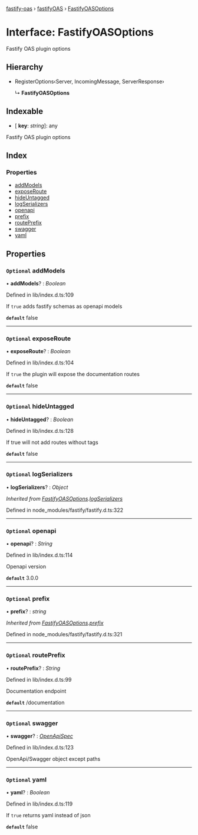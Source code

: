 [fastify-oas](../README.md) › [fastifyOAS](../modules/fastifyoas.md) › [FastifyOASOptions](fastifyoas.fastifyoasoptions.md)

# Interface: FastifyOASOptions

Fastify OAS plugin options

## Hierarchy

* RegisterOptions‹Server, IncomingMessage, ServerResponse›

  ↳ **FastifyOASOptions**

## Indexable

* \[ **key**: *string*\]: any

Fastify OAS plugin options

## Index

### Properties

* [addModels](fastifyoas.fastifyoasoptions.md#optional-addmodels)
* [exposeRoute](fastifyoas.fastifyoasoptions.md#optional-exposeroute)
* [hideUntagged](fastifyoas.fastifyoasoptions.md#optional-hideuntagged)
* [logSerializers](fastifyoas.fastifyoasoptions.md#optional-logserializers)
* [openapi](fastifyoas.fastifyoasoptions.md#optional-openapi)
* [prefix](fastifyoas.fastifyoasoptions.md#optional-prefix)
* [routePrefix](fastifyoas.fastifyoasoptions.md#optional-routeprefix)
* [swagger](fastifyoas.fastifyoasoptions.md#optional-swagger)
* [yaml](fastifyoas.fastifyoasoptions.md#optional-yaml)

## Properties

### `Optional` addModels

• **addModels**? : *Boolean*

Defined in lib/index.d.ts:109

If `true` adds fastify schemas as openapi models

**`default`** false

___

### `Optional` exposeRoute

• **exposeRoute**? : *Boolean*

Defined in lib/index.d.ts:104

If `true` the plugin will expose the documentation routes

**`default`** false

___

### `Optional` hideUntagged

• **hideUntagged**? : *Boolean*

Defined in lib/index.d.ts:128

If true will not add routes without tags

**`default`** false

___

### `Optional` logSerializers

• **logSerializers**? : *Object*

*Inherited from [FastifyOASOptions](fastifyoas.fastifyoasoptions.md).[logSerializers](fastifyoas.fastifyoasoptions.md#optional-logserializers)*

Defined in node_modules/fastify/fastify.d.ts:322

___

### `Optional` openapi

• **openapi**? : *String*

Defined in lib/index.d.ts:114

Openapi version

**`default`** 3.0.0

___

### `Optional` prefix

• **prefix**? : *string*

*Inherited from [FastifyOASOptions](fastifyoas.fastifyoasoptions.md).[prefix](fastifyoas.fastifyoasoptions.md#optional-prefix)*

Defined in node_modules/fastify/fastify.d.ts:321

___

### `Optional` routePrefix

• **routePrefix**? : *String*

Defined in lib/index.d.ts:99

Documentation endpoint

**`default`** /documentation

___

### `Optional` swagger

• **swagger**? : *[OpenApiSpec](fastifyoas.openapispec.md)*

Defined in lib/index.d.ts:123

OpenApi/Swagger object except paths

___

### `Optional` yaml

• **yaml**? : *Boolean*

Defined in lib/index.d.ts:119

If `true` returns yaml instead of json

**`default`** false
